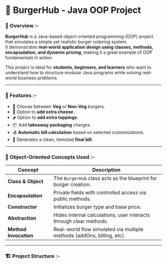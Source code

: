 # 🍔 BurgerHub - Java OOP Project

### 📘 Overview :-

**BurgerHub** is a Java-based object-oriented programming (OOP) project that simulates a simple yet realistic burger ordering system.  
It demonstrates **real-world application design using classes, methods, encapsulation, and dynamic pricing**, making it a great example of OOP fundamentals in action.

This project is ideal for **students, beginners, and learners** who want to understand how to structure modular Java programs while solving real-world business problems.

---

### 🚀 Features :-
- 🍔 Choose between **Veg** or **Non-Veg** burgers.  
- 🧀 Option to **add extra cheese**.  
- 🌶️ Option to **add extra toppings**.  
- 📦 Add **takeaway packaging** charges.  
- 💰 **Automatic bill calculation** based on selected customizations.  
- 🧾 Generates a clean, itemized **final bill**.

---

### 🧠 Object-Oriented Concepts Used :-
| Concept | Description |
|----------|--------------|
| **Class & Object** | The `BurgerHub` class acts as the blueprint for burger creation. |
| **Encapsulation** | Private fields with controlled access via public methods. |
| **Constructor** | Initializes burger type and base price. |
| **Abstraction** | Hides internal calculations; user interacts through clear methods. |
| **Method Invocation** | Real-world flow simulated via multiple methods (addOns, billing, etc). |

---

### 🏗️ Project Structure :-
